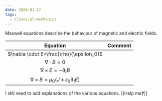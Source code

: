```yaml
---
date: 2024-01-17
tags:
  - classical-mechanics
---
```

Maxwell equations describe the behaviour of magnetic and electric fields.

| Equation | Comment |
| :----: | ---- |
| $\nabla \cdot E=\frac{\rho}{\epsilon_0}$ |  |
| $\nabla \cdot B = 0$ |  |
| $\nabla \times E = - \partial_t B$ |  |
| $\nabla \times B = \mu_0 (J+\epsilon_0 \partial_t E)$   |  |

I still need to add explanations of the various equations. [[Help me❓]]
